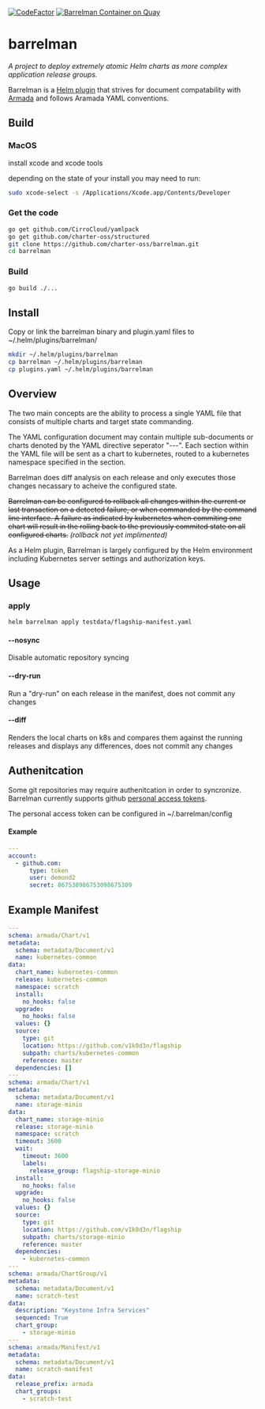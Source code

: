 [![CodeFactor](https://www.codefactor.io/repository/github/charter-se/barrelman/badge)](https://www.codefactor.io/repository/github/charter-se/barrelman)
[![Barrelman Container on Quay](https://quay.io/repository/charter-se/barrelman/status "Docker Repository on Quay")](https://quay.io/repository/charter-se/barrelman)
# barrelman
*A project to deploy extremely atomic Helm charts as more complex application release groups.*

Barrelman is a [Helm plugin](https://github.com/helm/helm/blob/master/docs/plugins.md) that strives for document compatability with [Armada](https://github.com/att-comdev/armada) and follows Aramada YAML conventions.

## Build

### MacOS
install xcode and xcode tools

depending on the state of your install you may need to run:
```sh
sudo xcode-select -s /Applications/Xcode.app/Contents/Developer
```

### Get the code
```sh
go get github.com/CirroCloud/yamlpack
go get github.com/charter-oss/structured
git clone https://github.com/charter-oss/barrelman.git
cd barrelman
```
### Build
```sh
go build ./...
```
## Install

Copy or link the barrelman binary and plugin.yaml files to ~/.helm/plugins/barrelman/
```sh
mkdir ~/.helm/plugins/barrelman
cp barrelman ~/.helm/plugins/barrelman
cp plugins.yaml ~/.helm/plugins/barrelman
``` 


## Overview
The two main concepts are the ability to process a single YAML file that consists of multiple charts and target state commanding.

The YAML configuration document may contain multiple sub-documents or charts denoted by the YAML directive seperator "---". Each section within the YAML file will be sent as a chart to kubernetes, routed to a kubernetes namespace specified in the section.

Barrelman does diff analysis on each release and only executes those changes necassary to acheive the configured state.

~~Barrelman can be configured to rollback all changes within the current or last transaction on a detected failure, or when commanded by the command line interface. A failure as indicated by kubernetes when commiting one chart will result in the rolling back to the previously commited state on all configured charts.~~  *(rollback not yet implimented)*

As a Helm plugin, Barrelman is largely configured by the Helm environment including Kubernetes server settings and authorization keys.

## Usage

### apply

```sh
helm barrelman apply testdata/flagship-manifest.yaml
```

#### --nosync
Disable automatic repository syncing

#### --dry-run
Run a "dry-run" on each release in the manifest, does not commit any changes

#### --diff
Renders the local charts on k8s and compares them against the running releases and displays any differences, does not commit any changes

## Authenitcation
Some git repositories may require authenitcation in order to syncronize. Barrelman currently supports github [personal access tokens](https://help.github.com/articles/creating-a-personal-access-token-for-the-command-line/).

The personal access token can be configured in ~/.barrelman/config

#### Example
```yaml
---
account:
  - github.com:
      type: token
      user: demond2
      secret: 867530986753098675309
```

## Example Manifest
```yaml
---
schema: armada/Chart/v1
metadata:
  schema: metadata/Document/v1
  name: kubernetes-common
data:
  chart_name: kubernetes-common
  release: kubernetes-common
  namespace: scratch
  install:
    no_hooks: false
  upgrade:
    no_hooks: false
  values: {}
  source:
    type: git
    location: https://github.com/v1k0d3n/flagship
    subpath: charts/kubernetes-common
    reference: master
  dependencies: []
---
schema: armada/Chart/v1
metadata:
  schema: metadata/Document/v1
  name: storage-minio
data:
  chart_name: storage-minio
  release: storage-minio
  namespace: scratch
  timeout: 3600
  wait:
    timeout: 3600
    labels:
      release_group: flagship-storage-minio
  install:
    no_hooks: false
  upgrade:
    no_hooks: false
  values: {}
  source:
    type: git
    location: https://github.com/v1k0d3n/flagship
    subpath: charts/storage-minio
    reference: master
  dependencies:
    - kubernetes-common
---
schema: armada/ChartGroup/v1
metadata:
  schema: metadata/Document/v1
  name: scratch-test
data:
  description: "Keystone Infra Services"
  sequenced: True
  chart_group:
    - storage-minio
---
schema: armada/Manifest/v1
metadata:
  schema: metadata/Document/v1
  name: scratch-manifest
data:
  release_prefix: armada
  chart_groups:
    - scratch-test
```
